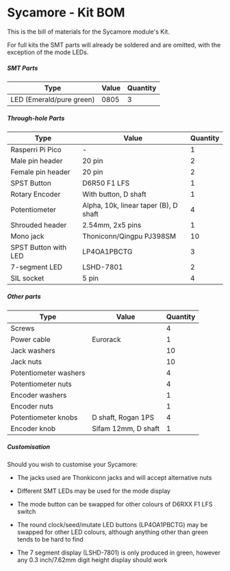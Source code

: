 # Sycamore - Kit BOM

This is the bill of materials for the Sycamore module's Kit.

For full kits the SMT parts will already be soldered and are omitted, with the exception of the mode LEDs.

##### SMT Parts

| Type                     | Value | Quantity |
| ------------------------ | ----- | -------- |
| LED (Emerald/pure green) | 0805  | 3        |

##### Through-hole Parts

| Type                 | Value                                 | Quantity |
| -------------------- | ------------------------------------- | -------- |
| Rasperri Pi Pico     | -                                     | 1        |
| Male pin header      | 20 pin                                | 2        |
| Female pin header    | 20 pin                                | 2        |
| SPST Button          | D6R50 F1 LFS                          | 1        |
| Rotary Encoder       | With button, D shaft                  | 1        |
| Potentiometer        | Alpha, 10k, linear taper (B), D shaft | 4        |
| Shrouded header      | 2.54mm, 2x5 pins                      | 1        |
| Mono jack            | Thoniconn/Qingpu PJ398SM              | 10       |
| SPST Button with LED | LP4OA1PBCTG                           | 3        |
| 7-segment LED        | LSHD-7801                             | 2        |
| SIL socket           | 5 pin                                 | 4        |

##### Other parts

| Type                  | Value               | Quantity |
| --------------------- | ------------------- | -------- |
| Screws                |                     | 4        |
| Power cable           | Eurorack            | 1        |
| Jack washers          |                     | 10       |
| Jack nuts             |                     | 10       |
| Potentiometer washers |                     | 4        |
| Potentiometer nuts    |                     | 4        |
| Encoder washers       |                     | 1        |
| Encoder nuts          |                     | 1        |
| Potentiometer knobs   | D shaft, Rogan 1PS  | 4        |
| Encoder knob          | Sifam 12mm, D shaft | 1        |

##### Customisation

Should you wish to customise your Sycamore:

- The jacks used are Thonkiconn jacks and will accept alternative nuts

- Different SMT LEDs may be used for the mode display

- The mode button can be swapped for other colours of D6RXX F1 LFS switch

- The round clock/seed/mutate LED buttons (LP4OA1PBCTG) may be swapped for other LED colours, although anything other than green tends to be hard to find

- The 7 segment display (LSHD-7801) is only produced in green, however any 0.3 inch/7.62mm digit height display should work